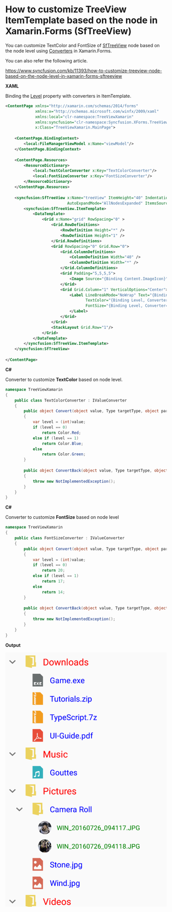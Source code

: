 # How to customize TreeView ItemTemplate based on the node in Xamarin.Forms (SfTreeView)

You can customize TextColor and FontSize of [SfTreeView](https://help.syncfusion.com/xamarin/treeview/overview?) node based on the node level using [Converters](https://docs.microsoft.com/en-us/xamarin/xamarin-forms/app-fundamentals/data-binding/converters) in Xamarin.Forms.

You can also refer the following article.

https://www.syncfusion.com/kb/11393/how-to-customize-treeview-node-based-on-the-node-level-in-xamarin-forms-sftreeview

**XAML**

Binding the [Level](https://help.syncfusion.com/cr/xamarin/Syncfusion.SfTreeView.XForms~Syncfusion.TreeView.Engine.TreeViewNode~Level.html?) property with converters in ItemTemplate.
``` xml
<ContentPage xmlns="http://xamarin.com/schemas/2014/forms"
             xmlns:x="http://schemas.microsoft.com/winfx/2009/xaml"
             xmlns:local="clr-namespace:TreeViewXamarin"
             xmlns:syncfusion="clr-namespace:Syncfusion.XForms.TreeView;assembly=Syncfusion.SfTreeView.XForms"
             x:Class="TreeViewXamarin.MainPage">
 
    <ContentPage.BindingContext>
        <local:FileManagerViewModel x:Name="viewModel"/>
    </ContentPage.BindingContext>
 
    <ContentPage.Resources>
        <ResourceDictionary>
            <local:TextColorConverter x:Key="TextColorConverter"/>
            <local:FontSizeConverter x:Key="FontSizeConverter"/>
        </ResourceDictionary>
    </ContentPage.Resources>
 
    <syncfusion:SfTreeView x:Name="treeView" ItemHeight="40" Indentation="15" ExpanderWidth="40" ChildPropertyName="SubFiles" ItemTemplateContextType="Node" 
                           AutoExpandMode="AllNodesExpanded" ItemsSource="{Binding ImageNodeInfo}" VerticalOptions="Center">
        <syncfusion:SfTreeView.ItemTemplate>
            <DataTemplate>
                <Grid x:Name="grid" RowSpacing="0" >
                    <Grid.RowDefinitions>
                        <RowDefinition Height="*" />
                        <RowDefinition Height="1" />
                    </Grid.RowDefinitions>
                    <Grid RowSpacing="0" Grid.Row="0">
                        <Grid.ColumnDefinitions>
                            <ColumnDefinition Width="40" />
                            <ColumnDefinition Width="*" />
                        </Grid.ColumnDefinitions>
                        <Grid Padding="5,5,5,5">
                            <Image Source="{Binding Content.ImageIcon}" VerticalOptions="Center" HorizontalOptions="Center" HeightRequest="35" WidthRequest="35"/>
                        </Grid>
                        <Grid Grid.Column="1" VerticalOptions="Center">
                            <Label LineBreakMode="NoWrap" Text="{Binding Content.ItemName}" VerticalTextAlignment="Center"
                                   TextColor="{Binding Level, Converter={x:StaticResource TextColorConverter}}"
                                   FontSize="{Binding Level, Converter={x:StaticResource FontSizeConverter}}">
                            </Label>
                        </Grid>
                    </Grid>
                    <StackLayout Grid.Row="1"/>
                </Grid>
            </DataTemplate>
        </syncfusion:SfTreeView.ItemTemplate>
    </syncfusion:SfTreeView>
 
</ContentPage>
```
**C#**

Converter to customize **TextColor** based on node level.
``` c#
namespace TreeViewXamarin
{
    public class TextColorConverter : IValueConverter
    {
        public object Convert(object value, Type targetType, object parameter, CultureInfo culture)
        {
            var level = (int)value;
            if (level == 0)
                return Color.Red;
            else if (level == 1)
                return Color.Blue;
            else
                return Color.Green;
        }
 
        public object ConvertBack(object value, Type targetType, object parameter, CultureInfo culture)
        {
            throw new NotImplementedException();
        }
    }
}
```
**C#**

Converter to customize **FontSize** based on node level
``` c#
namespace TreeViewXamarin
{
    public class FontSizeConverter : IValueConverter
    {
        public object Convert(object value, Type targetType, object parameter, CultureInfo culture)
        {
            var level = (int)value;
            if (level == 0)
                return 20;
            else if (level == 1)
                return 17;
            else
                return 14;
        }
 
        public object ConvertBack(object value, Type targetType, object parameter, CultureInfo culture)
        {
            throw new NotImplementedException();
        }
    }
}
```
**Output**

![NodeCsutomizationCoverter](https://github.com/SyncfusionExamples/customize-node-level-treeview-xamarin/blob/master/ScreenShots/NodeCsutomizationCoverter.png)
